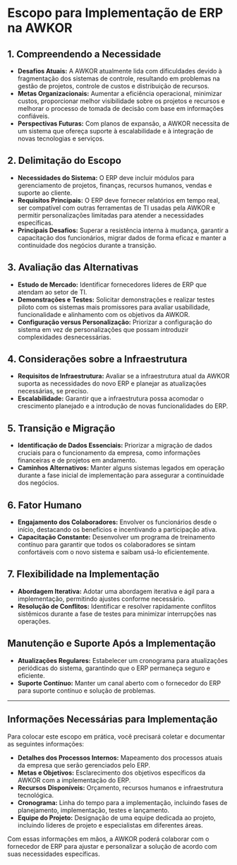 # Escopo para Implementação de ERP na AWKOR

## 1. Compreendendo a Necessidade

- **Desafios Atuais:** A AWKOR atualmente lida com dificuldades devido à fragmentação dos sistemas de controle, resultando em problemas na gestão de projetos, controle de custos e distribuição de recursos.
- **Metas Organizacionais:** Aumentar a eficiência operacional, minimizar custos, proporcionar melhor visibilidade sobre os projetos e recursos e melhorar o processo de tomada de decisão com base em informações confiáveis.
- **Perspectivas Futuras:** Com planos de expansão, a AWKOR necessita de um sistema que ofereça suporte à escalabilidade e à integração de novas tecnologias e serviços.

## 2. Delimitação do Escopo

- **Necessidades do Sistema:** O ERP deve incluir módulos para gerenciamento de projetos, finanças, recursos humanos, vendas e suporte ao cliente.
- **Requisitos Principais:** O ERP deve fornecer relatórios em tempo real, ser compatível com outras ferramentas de TI usadas pela AWKOR e permitir personalizações limitadas para atender a necessidades específicas.
- **Principais Desafios:** Superar a resistência interna à mudança, garantir a capacitação dos funcionários, migrar dados de forma eficaz e manter a continuidade dos negócios durante a transição.

## 3. Avaliação das Alternativas

- **Estudo de Mercado:** Identificar fornecedores líderes de ERP que atendam ao setor de TI.
- **Demonstrações e Testes:** Solicitar demonstrações e realizar testes piloto com os sistemas mais promissores para avaliar usabilidade, funcionalidade e alinhamento com os objetivos da AWKOR.
- **Configuração versus Personalização:** Priorizar a configuração do sistema em vez de personalizações que possam introduzir complexidades desnecessárias.

## 4. Considerações sobre a Infraestrutura

- **Requisitos de Infraestrutura:** Avaliar se a infraestrutura atual da AWKOR suporta as necessidades do novo ERP e planejar as atualizações necessárias, se preciso.
- **Escalabilidade:** Garantir que a infraestrutura possa acomodar o crescimento planejado e a introdução de novas funcionalidades do ERP.

## 5. Transição e Migração

- **Identificação de Dados Essenciais:** Priorizar a migração de dados cruciais para o funcionamento da empresa, como informações financeiras e de projetos em andamento.
- **Caminhos Alternativos:** Manter alguns sistemas legados em operação durante a fase inicial de implementação para assegurar a continuidade dos negócios.

## 6. Fator Humano

- **Engajamento dos Colaboradores:** Envolver os funcionários desde o início, destacando os benefícios e incentivando a participação ativa.
- **Capacitação Constante:** Desenvolver um programa de treinamento contínuo para garantir que todos os colaboradores se sintam confortáveis com o novo sistema e saibam usá-lo eficientemente.

## 7. Flexibilidade na Implementação

- **Abordagem Iterativa:** Adotar uma abordagem iterativa e ágil para a implementação, permitindo ajustes conforme necessário.
- **Resolução de Conflitos:** Identificar e resolver rapidamente conflitos sistêmicos durante a fase de testes para minimizar interrupções nas operações.

## Manutenção e Suporte Após a Implementação

- **Atualizações Regulares:** Estabelecer um cronograma para atualizações periódicas do sistema, garantindo que o ERP permaneça seguro e eficiente.
- **Suporte Contínuo:** Manter um canal aberto com o fornecedor do ERP para suporte contínuo e solução de problemas.

---

## Informações Necessárias para Implementação

Para colocar este escopo em prática, você precisará coletar e documentar as seguintes informações:

- **Detalhes dos Processos Internos:** Mapeamento dos processos atuais da empresa que serão gerenciados pelo ERP.
- **Metas e Objetivos:** Esclarecimento dos objetivos específicos da AWKOR com a implementação do ERP.
- **Recursos Disponíveis:** Orçamento, recursos humanos e infraestrutura tecnológica.
- **Cronograma:** Linha do tempo para a implementação, incluindo fases de planejamento, implementação, testes e lançamento.
- **Equipe do Projeto:** Designação de uma equipe dedicada ao projeto, incluindo líderes de projeto e especialistas em diferentes áreas.

Com essas informações em mãos, a AWKOR poderá colaborar com o fornecedor de ERP para ajustar e personalizar a solução de acordo com suas necessidades específicas.
